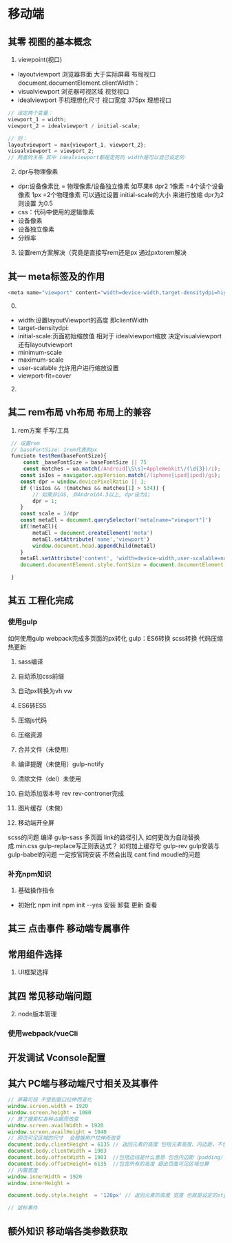 # 移动端

## 其零 视图的基本概念
1. viewpoint(视口) 
+  layoutviewport 浏览器界面 大于实际屏幕 布局视口
document.documentElement.clientWidth：
+  visualviewport 浏览器可视区域 视觉视口
+  idealviewport  手机理想化尺寸 视口宽度 375px 理想视口
````javaScript
// 设定两个变量：  
viewport_1 = width;  
viewport_2 = idealviewport / initial-scale;

// 则：  
layoutviewport = max{viewport_1, viewport_2};  
visualviewport = viewport_2;
// 两者的关系 其中 idealviewport都是定死的 width是可以自己设定的
````
2. dpr与物理像素
+ dpr:设备像素比 = 物理像素/设备独立像素  如苹果8 dpr2 1像素 =4个读个设备像素 1px =2个物理像素
可以通过设置 initial-scale的大小 来进行放缩 dpr为2则设置 为0.5
+ css：代码中使用的逻辑像素
+ 设备像素
+ 设备独立像素
+ 分辨率
3. 设置rem方案解决（究竟是直接写rem还是px 通过pxtorem解决

## 其一 meta标签及的作用
````javaScript
<meta name="viewport" content="width=device-width,target-densitydpi=high-dpi,initial-scale=1.0, minimum-scale=1.0, maximum-scale=1.0, user-scalable=no"/>
````
0. 
+ width:设置layoutViewport的高度 即clientWidth
+ target-densitydpi:
+ initial-scale:页面初始缩放值 相对于 idealviewport缩放 决定visualviewport 还有layoutviewport
+ minimum-scale
+ maximum-scale
+ user-scalable 允许用户进行缩放设置
+ viewport-fit=cover

2. 
## 其二 rem布局 vh布局 布局上的兼容
1. rem方案 手写/工具
````javaScript
 // 设置rem
 // baseFontSize: 1rem代表的px
 funciotn testRem(baseFontSize){
     const _baseFontSize = baseFontSize || 75
     const matches = ua.match(/Android[\S\s]+AppleWebkit\/(\d{3})/i);
    const isIos = navigator.appVersion.match(/(iphone|ipad|ipod)/gi);
    const dpr = window.devicePixelRatio || 1;
    if (!isIos && !(matches && matches[1] > 534)) {
        // 如果非iOS, 非Android4.3以上, dpr设为1;
        dpr = 1;
    }
    const scale = 1/dpr
    const metaEl = document.querySelector('meta[name="viewport"]')
    if(!metaEl){
        metaEl = document.createElement('meta')
        metaEl.setAttribute('name','viewport')
        window.document.head.appendChild(metaEl)
    }
    metaEl.setAttribute('content', 'width=device-width,user-scalable=no,initial-scale=' + scale + ',maximum-scale=' + scale + ',minimum-scale=' + scale);
    document.documentElement.style.fontSize = document.documentElement.clientWidth / (750 / _baseFontSize) + 'px';

 }
````

## 其五 工程化完成
### 使用gulp
 如何使用gulp webpack完成多页面的px转化
gulp：ES6转换 scss转换  代码压缩 热更新
1. sass编译
2. 自动添加css前缀
3. 自动px转换为vh vw
4. ES6转ES5
5. 压缩js代码
6. 压缩资源
7. 合并文件（未使用）
8. 编译提醒（未使用）gulp-notify
9. 清除文件（del）未使用
10. 自动添加版本号 rev rev-controner完成
11. 图片缓存（未做）

12. 移动端开全屏

scss的问题
编译 gulp-sass
多页面 link的路径引入 如何更改为自动替换成.min.css gulp-replace写正则表达式？ 
如何加上缓存号 gulp-rev
gulp安装与gulp-babel的问题 一定按官网安装 不然会出现 cant find moudle的问题

### 补充npm知识
1. 基础操作指令
+ 初始化 
npm init
npm init --yes
安装
卸载
更新
查看

## 其三 点击事件 移动端专属事件


## 常用组件选择
1. UI框架选择
## 其四 常见移动端问题




2. node版本管理


### 使用webpack/vueCli

## 开发调试 Vconsole配置











## 其六 PC端与移动端尺寸相关及其事件
````javaScript
// 屏幕可视 不受到窗口拉伸而变化
window.screen.width = 1920
window.screen.height = 1080
// 算了搜索栏各种占据而改变
window.screen.availWidth = 1920
window.screen.availHeight = 1040
// 网页可见区域的尺寸  会根据用户拉伸而改变 
document.body.clientHeight = 6135 // 返回元素的高度 包括元素高度、内边距，不包括边框和外边距
document.body.clientWidth = 1903
document.body.offsetWidth = 1903  //包括边线是什么意思 包含内边距（padding）边框（border） 外边距（margin） body应该是体会不出来？ 我该试试高度 昨天下拉框占据17px的宽度
document.body.offsetHeight= 6135  //包含所有的高度 超出页面可见区域也算 
// 内置宽度
window.innerWidth = 1920
window.innerHeight = 

document.body.style.height  = '120px' // 返回元素的高度 宽度 也就是设定的style的值 没有边框 内边距 外边距 但是IE和非IE计算方式不一样？

// 鼠标事件

````

## 额外知识 移动端各类参数获取